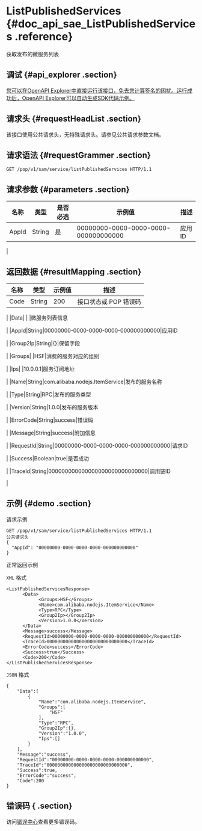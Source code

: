 # ListPublishedServices {#doc_api_sae_ListPublishedServices .reference}

获取发布的微服务列表

## 调试 {#api_explorer .section}

[您可以在OpenAPI Explorer中直接运行该接口，免去您计算签名的困扰。运行成功后，OpenAPI Explorer可以自动生成SDK代码示例。](https://api.aliyun.com/#product=sae&api=ListPublishedServices&type=ROA&version=2019-05-06)

## 请求头 {#requestHeadList .section}

该接口使用公共请求头，无特殊请求头。请参见公共请求参数文档。

## 请求语法 {#requestGrammer .section}

```
GET /pop/v1/sam/service/listPublishedServices HTTP/1.1
```

## 请求参数 {#parameters .section}

|名称|类型|是否必选|示例值|描述|
|--|--|----|---|--|
|AppId|String|是|00000000-0000-0000-0000-000000000000|应用ID

 |

## 返回数据 {#resultMapping .section}

|名称|类型|示例值|描述|
|--|--|---|--|
|Code|String|200|接口状态或 POP 错误码

 |
|Data| | |微服务列表信息

 |
|AppId|String|00000000-0000-0000-0000-000000000000|应用ID

 |
|Group2Ip|String|\{\}|保留字段

 |
|Groups| |HSF|消费的服务对应的组别

 |
|Ips| |10.0.0.1|服务订阅地址

 |
|Name|String|com.alibaba.nodejs.ItemService|发布的服务名称

 |
|Type|String|RPC|发布的服务类型

 |
|Version|String|1.0.0|发布的服务版本

 |
|ErrorCode|String|success|错误码

 |
|Message|String|success|附加信息

 |
|RequestId|String|00000000-0000-0000-0000-000000000000|请求ID

 |
|Success|Boolean|true|是否成功

 |
|TraceId|String|000000000000000000000000000000|调用链ID

 |

## 示例 {#demo .section}

请求示例

``` {#request_demo}
GET /pop/v1/sam/service/listPublishedServices HTTP/1.1
公共请求头
{
  "AppId": "00000000-0000-0000-0000-000000000000"
}
```

正常返回示例

`XML` 格式

``` {#xml_return_success_demo}
<ListPublishedServicesResponse>
	  <Data>
		    <Groups>HSF</Groups>
		    <Name>com.alibaba.nodejs.ItemService</Name>
		    <Type>RPC</Type>
		    <Group2Ip></Group2Ip>
		    <Version>1.0.0</Version>
	  </Data>
	  <Message>success</Message>
	  <RequestId>00000000-0000-0000-0000-000000000000</RequestId>
	  <TraceId>000000000000000000000000000000</TraceId>
	  <ErrorCode>success</ErrorCode>
	  <Success>true</Success>
	  <Code>200</Code>
</ListPublishedServicesResponse>
```

`JSON` 格式

``` {#json_return_success_demo}
{
	"Data":[
		{
			"Name":"com.alibaba.nodejs.ItemService",
			"Groups":[
				"HSF"
			],
			"Type":"RPC",
			"Group2Ip":{},
			"Version":"1.0.0",
			"Ips":[]
		}
	],
	"Message":"success",
	"RequestId":"00000000-0000-0000-0000-000000000000",
	"TraceId":"000000000000000000000000000000",
	"Success":true,
	"ErrorCode":"success",
	"Code":200
}
```

## 错误码 { .section}

访问[错误中心](https://error-center.aliyun.com/status/product/sae)查看更多错误码。

